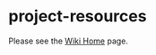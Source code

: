 # project-resources
Please see the [Wiki Home](https://github.com/a11yfirst/project-resources/wiki) page.
